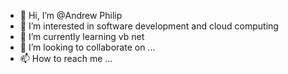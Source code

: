 - 👋 Hi, I’m @Andrew Philip 
- 👀 I’m interested in software development and cloud computing 
- 🌱 I’m currently learning vb net
- 💞️ I’m looking to collaborate on ...
- 📫 How to reach me ...

<!---
Youn-Andy/Youn-Andy is a ✨ special ✨ repository because its `README.md` (this file) appears on your GitHub profile.
You can click the Preview link to take a look at your changes.
--->
